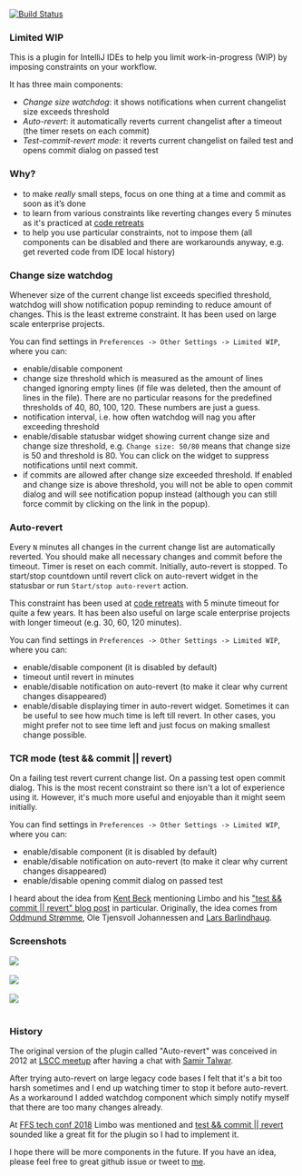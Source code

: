 [![Build Status](https://travis-ci.org/dkandalov/limited-wip.svg?branch=master)](https://travis-ci.org/dkandalov/limited-wip)

### Limited WIP
This is a plugin for IntelliJ IDEs to help you limit work-in-progress (WIP) by imposing constraints on your workflow.

It has three main components:
 - *Change size watchdog*: it shows notifications when current changelist size exceeds threshold
 - *Auto-revert*: it automatically reverts current changelist after a timeout (the timer resets on each commit)
 - *Test-commit-revert mode*: it reverts current changelist on failed test and opens commit dialog on passed test


### Why?
 - to make *really* small steps, focus on one thing at a time and commit as soon as it’s done
 - to learn from various constraints like reverting changes every 5 minutes as it's practiced at [code retreats](https://twitter.com/coderetreat)
 - to help you use particular constraints, not to impose them 
   (all components can be disabled and there are workarounds anyway, e.g. get reverted code from IDE local history)


### Change size watchdog
Whenever size of the current change list exceeds specified threshold, 
watchdog will show notification popup reminding to reduce amount of changes.
This is the least extreme constraint. It has been used on large scale enterprise projects.

You can find settings in `Preferences -> Other Settings -> Limited WIP`, where you can:
 - enable/disable component
 - change size threshold which is measured as the amount of lines changed ignoring empty lines
   (if file was deleted, then the amount of lines in the file). 
   There are no particular reasons for the predefined thresholds of 40, 80, 100, 120. These numbers are just a guess.
 - notification interval, i.e. how often watchdog will nag you after exceeding threshold
 - enable/disable statusbar widget showing current change size and change size threshold, 
   e.g. `Change size: 50/80` means that change size is 50 and threshold is 80.
   You can click on the widget to suppress notifications until next commit.
 - if commits are allowed after change size exceeded threshold.
   If enabled and change size is above threshold, you will not be able to open commit dialog 
   and will see notification popup instead (although you can still force commit by clicking on the link in the popup).


### Auto-revert
Every `N` minutes all changes in the current change list are automatically reverted.
You should make all necessary changes and commit before the timeout. Timer is reset on each commit.
Initially, auto-revert is stopped. To start/stop countdown until revert click on 
auto-revert widget in the statusbar or run `Start/stop auto-revert` action. 

This constraint has been used at [code retreats](https://twitter.com/coderetreat) with 5 minute timeout 
for quite a few years. It has been also useful on large scale enterprise projects with longer timeout 
(e.g. 30, 60, 120 minutes).

You can find settings in `Preferences -> Other Settings -> Limited WIP`, where you can:
 - enable/disable component (it is disabled by default)
 - timeout until revert in minutes
 - enable/disable notification on auto-revert (to make it clear why current changes disappeared)
 - enable/disable displaying timer in auto-revert widget. 
   Sometimes it can be useful to see how much time is left till revert. 
   In other cases, you might prefer not to see time left and just focus on making smallest change possible.


### TCR mode (test && commit || revert)
On a failing test revert current change list. On a passing test open commit dialog.
This is the most recent constraint so there isn't a lot of experience using it.
However, it's much more useful and enjoyable than it might seem initially.

You can find settings in `Preferences -> Other Settings -> Limited WIP`, where you can:
 - enable/disable component (it is disabled by default)
 - enable/disable notification on auto-revert (to make it clear why current changes disappeared)
 - enable/disable opening commit dialog on passed test 

I heard about the idea from [Kent Beck](https://twitter.com/KentBeck) mentioning Limbo and his
["test && commit || revert" blog post](https://medium.com/@kentbeck_7670/test-commit-revert-870bbd756864) in particular.
Originally, the idea comes from [Oddmund Strømme](https://twitter.com/jraregris), 
Ole Tjensvoll Johannessen and [Lars Barlindhaug](https://twitter.com/barlindh).


### Screenshots
<img src="https://github.com/dkandalov/limited-wip/blob/master/settings.png?raw=true" align="center"/>
<br/><br/>
<img src="https://github.com/dkandalov/limited-wip/blob/master/toolbar.png?raw=true" align="center"/>
<br/><br/>
<img src="https://github.com/dkandalov/limited-wip/blob/master/change-size-exceeded.png?raw=true" align="center"/>
<br/><br/>


### History
The original version of the plugin called "Auto-revert" was conceived
in 2012 at [LSCC meetup](http://www.meetup.com/london-software-craftsmanship/)
after having a chat with [Samir Talwar](https://twitter.com/SamirTalwar).

After trying auto-revert on large legacy code bases I felt that it's a bit too harsh sometimes 
and I end up watching timer to stop it before auto-revert. As a workaround I added watchdog component
which simply notify myself that there are too many changes already.

At [FFS tech conf 2018](https://ffstechconf.org) Limbo was mentioned 
and [test && commit || revert](https://medium.com/@kentbeck_7670/test-commit-revert-870bbd756864)
sounded like a great fit for the plugin so I had to implement it.

I hope there will be more components in the future.
If you have an idea, please feel free to great github issue or tweet to [me](https://twitter.com/dmitrykandalov).